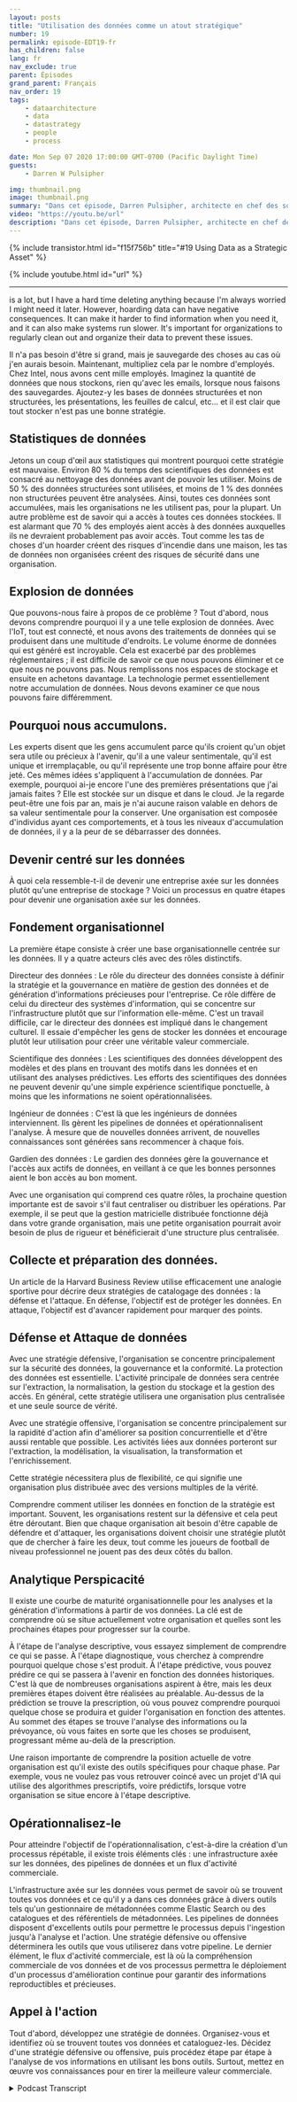```yaml
---
layout: posts
title: "Utilisation des données comme un atout stratégique"
number: 19
permalink: episode-EDT19-fr
has_children: false
lang: fr
nav_exclude: true
parent: Épisodes
grand_parent: Français
nav_order: 19
tags:
    - dataarchitecture
    - data
    - datastrategy
    - people
    - process

date: Mon Sep 07 2020 17:00:00 GMT-0700 (Pacific Daylight Time)
guests:
    - Darren W Pulsipher

img: thumbnail.png
image: thumbnail.png
summary: "Dans cet épisode, Darren Pulsipher, architecte en chef des solutions chez Intel pour le secteur public, explore comment les organisations peuvent passer d'une simple accumulation de données à leur utilisation en tant qu'actif stratégique."
video: "https://youtu.be/url"
description: "Dans cet épisode, Darren Pulsipher, architecte en chef des solutions chez Intel pour le secteur public, explore comment les organisations peuvent passer d'une simple accumulation de données à leur utilisation en tant qu'actif stratégique."
---
```


<div>
{% include transistor.html id="f15f756b" title="#19 Using Data as a Strategic Asset" %}

{% include youtube.html id="url" %}
</div>

---

is a lot, but I have a hard time deleting anything because I'm always worried I might need it later. However, hoarding data can have negative consequences. It can make it harder to find information when you need it, and it can also make systems run slower. It's important for organizations to regularly clean out and organize their data to prevent these issues.

Il n'a pas besoin d'être si grand, mais je sauvegarde des choses au cas où j'en aurais besoin. Maintenant, multipliez cela par le nombre d'employés. Chez Intel, nous avons cent mille employés. Imaginez la quantité de données que nous stockons, rien qu'avec les emails, lorsque nous faisons des sauvegardes. Ajoutez-y les bases de données structurées et non structurées, les présentations, les feuilles de calcul, etc... et il est clair que tout stocker n'est pas une bonne stratégie.

## Statistiques de données

Jetons un coup d'œil aux statistiques qui montrent pourquoi cette stratégie est mauvaise. Environ 80 % du temps des scientifiques des données est consacré au nettoyage des données avant de pouvoir les utiliser. Moins de 50 % des données structurées sont utilisées, et moins de 1 % des données non structurées peuvent être analysées. Ainsi, toutes ces données sont accumulées, mais les organisations ne les utilisent pas, pour la plupart. Un autre problème est de savoir qui a accès à toutes ces données stockées. Il est alarmant que 70 % des employés aient accès à des données auxquelles ils ne devraient probablement pas avoir accès. Tout comme les tas de choses d'un hoarder créent des risques d'incendie dans une maison, les tas de données non organisées créent des risques de sécurité dans une organisation.

## Explosion de données

Que pouvons-nous faire à propos de ce problème ? Tout d'abord, nous devons comprendre pourquoi il y a une telle explosion de données. Avec l'IoT, tout est connecté, et nous avons des traitements de données qui se produisent dans une multitude d'endroits. Le volume énorme de données qui est généré est incroyable. Cela est exacerbé par des problèmes réglementaires ; il est difficile de savoir ce que nous pouvons éliminer et ce que nous ne pouvons pas. Nous remplissons nos espaces de stockage et ensuite en achetons davantage. La technologie permet essentiellement notre accumulation de données. Nous devons examiner ce que nous pouvons faire différemment.

## Pourquoi nous accumulons.

Les experts disent que les gens accumulent parce qu'ils croient qu'un objet sera utile ou précieux à l'avenir, qu'il a une valeur sentimentale, qu'il est unique et irremplaçable, ou qu'il représente une trop bonne affaire pour être jeté. Ces mêmes idées s'appliquent à l'accumulation de données. Par exemple, pourquoi ai-je encore l'une des premières présentations que j'ai jamais faites ? Elle est stockée sur un disque et dans le cloud. Je la regarde peut-être une fois par an, mais je n'ai aucune raison valable en dehors de sa valeur sentimentale pour la conserver. Une organisation est composée d'individus ayant ces comportements, et à tous les niveaux d'accumulation de données, il y a la peur de se débarrasser des données.

## Devenir centré sur les données

À quoi cela ressemble-t-il de devenir une entreprise axée sur les données plutôt qu'une entreprise de stockage ? Voici un processus en quatre étapes pour devenir une organisation axée sur les données.

## Fondement organisationnel

La première étape consiste à créer une base organisationnelle centrée sur les données. Il y a quatre acteurs clés avec des rôles distinctifs.

Directeur des données : Le rôle du directeur des données consiste à définir la stratégie et la gouvernance en matière de gestion des données et de génération d'informations précieuses pour l'entreprise. Ce rôle diffère de celui du directeur des systèmes d'information, qui se concentre sur l'infrastructure plutôt que sur l'information elle-même. C'est un travail difficile, car le directeur des données est impliqué dans le changement culturel. Il essaie d'empêcher les gens de stocker les données et encourage plutôt leur utilisation pour créer une véritable valeur commerciale.

Scientifique des données : Les scientifiques des données développent des modèles et des plans en trouvant des motifs dans les données et en utilisant des analyses prédictives. Les efforts des scientifiques des données ne peuvent devenir qu'une simple expérience scientifique ponctuelle, à moins que les informations ne soient opérationnalisées.

Ingénieur de données : C'est là que les ingénieurs de données interviennent. Ils gèrent les pipelines de données et opérationnalisent l'analyse. À mesure que de nouvelles données arrivent, de nouvelles connaissances sont générées sans recommencer à chaque fois.

Gardien des données : Le gardien des données gère la gouvernance et l'accès aux actifs de données, en veillant à ce que les bonnes personnes aient le bon accès au bon moment.

Avec une organisation qui comprend ces quatre rôles, la prochaine question importante est de savoir s'il faut centraliser ou distribuer les opérations. Par exemple, il se peut que la gestion matricielle distribuée fonctionne déjà dans votre grande organisation, mais une petite organisation pourrait avoir besoin de plus de rigueur et bénéficierait d'une structure plus centralisée.

## Collecte et préparation des données.

Un article de la Harvard Business Review utilise efficacement une analogie sportive pour décrire deux stratégies de catalogage des données : la défense et l'attaque. En défense, l'objectif est de protéger les données. En attaque, l'objectif est d'avancer rapidement pour marquer des points.

## Défense et Attaque de données

Avec une stratégie défensive, l'organisation se concentre principalement sur la sécurité des données, la gouvernance et la conformité. La protection des données est essentielle. L'activité principale de données sera centrée sur l'extraction, la normalisation, la gestion du stockage et la gestion des accès. En général, cette stratégie utilisera une organisation plus centralisée et une seule source de vérité.

Avec une stratégie offensive, l'organisation se concentre principalement sur la rapidité d'action afin d'améliorer sa position concurrentielle et d'être aussi rentable que possible. Les activités liées aux données porteront sur l'extraction, la modélisation, la visualisation, la transformation et l'enrichissement.

Cette stratégie nécessitera plus de flexibilité, ce qui signifie une organisation plus distribuée avec des versions multiples de la vérité.

Comprendre comment utiliser les données en fonction de la stratégie est important. Souvent, les organisations restent sur la défensive et cela peut être déroutant. Bien que chaque organisation ait besoin d'être capable de défendre et d'attaquer, les organisations doivent choisir une stratégie plutôt que de chercher à faire les deux, tout comme les joueurs de football de niveau professionnel ne jouent pas des deux côtés du ballon.

## Analytique Perspicacité

Il existe une courbe de maturité organisationnelle pour les analyses et la génération d'informations à partir de vos données. La clé est de comprendre où se situe actuellement votre organisation et quelles sont les prochaines étapes pour progresser sur la courbe.

À l'étape de l'analyse descriptive, vous essayez simplement de comprendre ce qui se passe. À l'étape diagnostique, vous cherchez à comprendre pourquoi quelque chose s'est produit. À l'étape prédictive, vous pouvez prédire ce qui se passera à l'avenir en fonction des données historiques. C'est là que de nombreuses organisations aspirent à être, mais les deux premières étapes doivent être réalisées au préalable. Au-dessus de la prédiction se trouve la prescription, où vous pouvez comprendre pourquoi quelque chose se produira et guider l'organisation en fonction des attentes. Au sommet des étapes se trouve l'analyse des informations ou la prévoyance, où vous faites en sorte que les choses se produisent, progressant même au-delà de la prescription.

Une raison importante de comprendre la position actuelle de votre organisation est qu'il existe des outils spécifiques pour chaque phase. Par exemple, vous ne voulez pas vous retrouver coincé avec un projet d'IA qui utilise des algorithmes prescriptifs, voire prédictifs, lorsque votre organisation se situe encore à l'étape descriptive.

## Opérationnalisez-le

Pour atteindre l'objectif de l'opérationnalisation, c'est-à-dire la création d'un processus répétable, il existe trois éléments clés : une infrastructure axée sur les données, des pipelines de données et un flux d'activité commerciale.

L'infrastructure axée sur les données vous permet de savoir où se trouvent toutes vos données et ce qu'il y a dans ces données grâce à divers outils tels qu'un gestionnaire de métadonnées comme Elastic Search ou des catalogues et des référentiels de métadonnées. Les pipelines de données disposent d'excellents outils pour permettre le processus depuis l'ingestion jusqu'à l'analyse et l'action. Une stratégie défensive ou offensive déterminera les outils que vous utiliserez dans votre pipeline. Le dernier élément, le flux d'activité commerciale, est là où la compréhension commerciale de vos données et de vos processus permettra le déploiement d'un processus d'amélioration continue pour garantir des informations reproductibles et précieuses.

## Appel à l'action

Tout d'abord, développez une stratégie de données. Organisez-vous et identifiez où se trouvent toutes vos données et cataloguez-les. Décidez d'une stratégie défensive ou offensive, puis procédez étape par étape à l'analyse de vos informations en utilisant les bons outils. Surtout, mettez en œuvre vos connaissances pour en tirer la meilleure valeur commerciale.



<details>
<summary> Podcast Transcript </summary>

<p></p>

</details>
